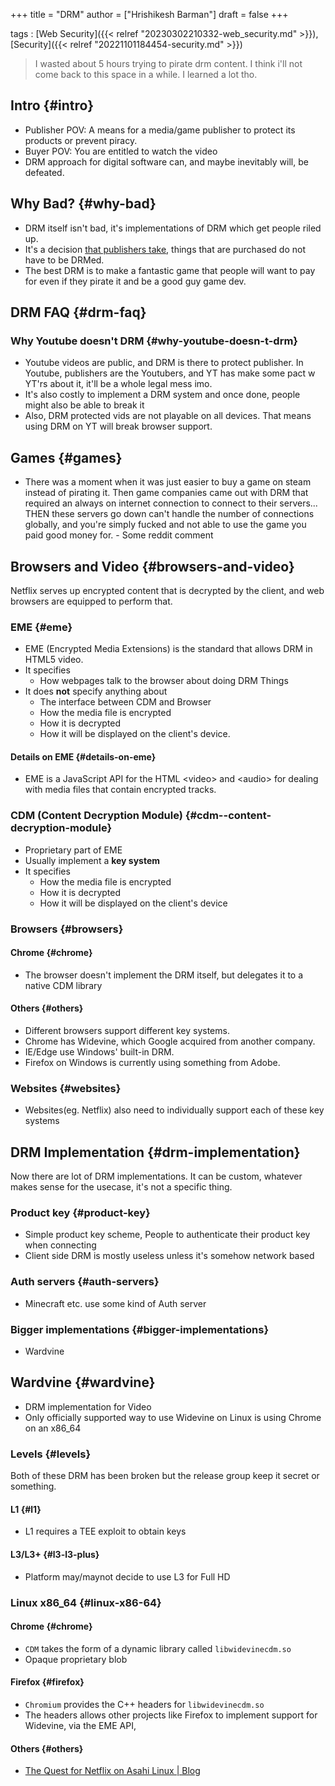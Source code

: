 +++
title = "DRM"
author = ["Hrishikesh Barman"]
draft = false
+++

tags
: [Web Security]({{< relref "20230302210332-web_security.md" >}}), [Security]({{< relref "20221101184454-security.md" >}})

> I wasted about 5 hours trying to pirate drm content. I think i'll not come back to this space in a while. I learned a lot tho.


## Intro {#intro}

-   Publisher POV: A means for a media/game publisher to protect its products or prevent piracy.
-   Buyer POV: You are entitled to watch the video
-   DRM approach for digital software can, and maybe inevitably will, be defeated.


## Why Bad? {#why-bad}

-   DRM itself isn't bad, it's implementations of DRM which get people riled up.
-   It's a decision [that publishers take](https://www.defectivebydesign.org/), things that are purchased do not have to be DRMed.
-   The best DRM is to make a fantastic game that people will want to pay for even if they pirate it and be a good guy game dev.


## DRM FAQ {#drm-faq}


### Why Youtube doesn't DRM {#why-youtube-doesn-t-drm}

-   Youtube videos are public, and DRM is there to protect publisher. In Youtube, publishers are the Youtubers, and YT has make some pact w YT'rs about it, it'll be a whole legal mess imo.
-   It's also costly to implement a DRM system and once done, people might also be able to break it
-   Also, DRM protected vids are not playable on all devices. That means using DRM on YT will break browser support.


## Games {#games}

-   There was a moment when it was just easier to buy a game on steam instead of pirating it. Then game companies came out with DRM that required an always on internet connection to connect to their servers... THEN these servers go down can't handle the number of connections globally, and you're simply fucked and not able to use the game you paid good money for. - Some reddit comment


## Browsers and Video {#browsers-and-video}

Netflix serves up encrypted content that is decrypted by the client, and web browsers are equipped to perform that.


### EME {#eme}

-   EME (Encrypted Media Extensions) is the standard that allows DRM in HTML5 video.
-   It specifies
    -   How webpages talk to the browser about doing DRM Things
-   It does **not** specify anything about
    -   The interface between CDM and Browser
    -   How the media file is encrypted
    -   How it is decrypted
    -   How it will be displayed on the client's device.


#### Details on EME {#details-on-eme}

-   EME is a JavaScript API for the HTML &lt;video&gt; and &lt;audio&gt; for dealing with media files that contain encrypted tracks.


### CDM (Content Decryption Module) {#cdm--content-decryption-module}

-   Proprietary part of EME
-   Usually implement a **key system**
-   It specifies
    -   How the media file is encrypted
    -   How it is decrypted
    -   How it will be displayed on the client's device


### Browsers {#browsers}


#### Chrome {#chrome}

-   The browser doesn't implement the DRM itself, but delegates it to a native CDM library


#### Others {#others}

-   Different browsers support different key systems.
-   Chrome has Widevine, which Google acquired from another company.
-   IE/Edge use Windows' built-in DRM.
-   Firefox on Windows is currently using something from Adobe.


### Websites {#websites}

-   Websites(eg. Netflix) also need to individually support each of these key systems


## DRM Implementation {#drm-implementation}

Now there are lot of DRM implementations. It can be custom, whatever makes sense for the usecase, it's not a specific thing.


### Product key {#product-key}

-   Simple product key scheme, People to authenticate their product key when connecting
-   Client side DRM is mostly useless unless it's somehow network based


### Auth servers {#auth-servers}

-   Minecraft etc. use some kind of Auth server


### Bigger implementations {#bigger-implementations}

-   Wardvine


## Wardvine {#wardvine}

-   DRM implementation for Video
-   Only officially supported way to use Widevine on Linux is using Chrome on an x86_64


### Levels {#levels}

Both of these DRM has been broken but the release group keep it secret or something.


#### L1 {#l1}

-   L1 requires a TEE exploit to obtain keys


#### L3/L3+ {#l3-l3-plus}

-   Platform may/maynot decide to use L3 for Full HD


### Linux x86_64 {#linux-x86-64}


#### Chrome {#chrome}

-   `CDM` takes the form of a dynamic library called `libwidevinecdm.so`
-   Opaque proprietary blob


#### Firefox {#firefox}

-   `Chromium` provides the C++ headers for `libwidevinecdm.so`
-   The headers allows other projects like Firefox to implement support for Widevine, via the EME API,


#### Others {#others}

-   [The Quest for Netflix on Asahi Linux | Blog](https://www.da.vidbuchanan.co.uk/blog/netflix-on-asahi.html)
